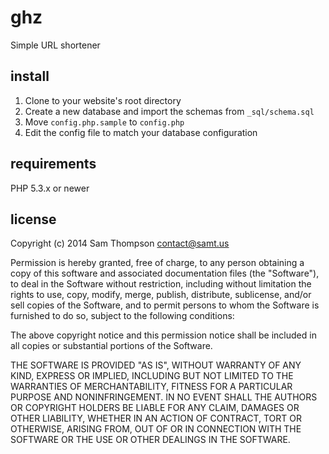 # ghz

Simple URL shortener

## install

1. Clone to your website's root directory
2. Create a new database and import the schemas from `_sql/schema.sql`
3. Move `config.php.sample` to `config.php`
4. Edit the config file to match your database configuration

## requirements

PHP 5.3.x or newer

## license

Copyright (c) 2014 Sam Thompson <contact@samt.us>

Permission is hereby granted, free of charge, to any person obtaining a copy
of this software and associated documentation files (the "Software"), to deal
in the Software without restriction, including without limitation the rights
to use, copy, modify, merge, publish, distribute, sublicense, and/or sell
copies of the Software, and to permit persons to whom the Software is
furnished to do so, subject to the following conditions:

The above copyright notice and this permission notice shall be included in
all copies or substantial portions of the Software.

THE SOFTWARE IS PROVIDED "AS IS", WITHOUT WARRANTY OF ANY KIND, EXPRESS OR
IMPLIED, INCLUDING BUT NOT LIMITED TO THE WARRANTIES OF MERCHANTABILITY,
FITNESS FOR A PARTICULAR PURPOSE AND NONINFRINGEMENT. IN NO EVENT SHALL THE
AUTHORS OR COPYRIGHT HOLDERS BE LIABLE FOR ANY CLAIM, DAMAGES OR OTHER
LIABILITY, WHETHER IN AN ACTION OF CONTRACT, TORT OR OTHERWISE, ARISING FROM,
OUT OF OR IN CONNECTION WITH THE SOFTWARE OR THE USE OR OTHER DEALINGS IN
THE SOFTWARE.
